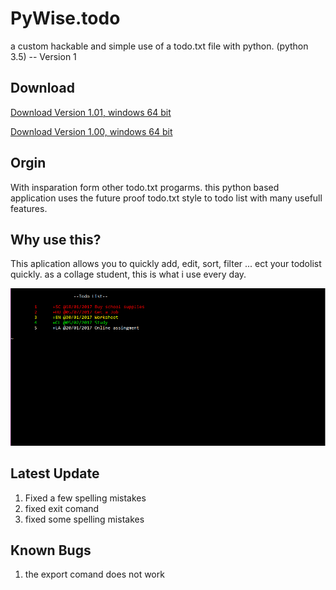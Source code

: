 # PyWise.todo
a custom hackable and simple use of a todo.txt file with python. (python 3.5) -- Version 1

## Download

[Download Version 1.01, windows 64 bit](https://www.dropbox.com/sh/e54cz16eoc929ay/AABYhia_C8_JvjCskFNTZVw4a?dl=1)

[Download Version 1.00, windows 64 bit](https://www.dropbox.com/sh/7gh6vk913mg5wrm/AABX0S_gpZB8clUu2yQukwL6a?dl=1)

## Orgin
With insparation form other todo.txt progarms. this python based application uses the future proof todo.txt style to todo list with many usefull features. 

## Why use this?
This aplication allows you to quickly add, edit, sort, filter ... ect your todolist quickly. as a collage student, this is what i use every day. 

![alt tag](https://github.com/samuellando/PyWise.todo/blob/master/Capture.PNG)

## Latest Update
1. Fixed a few spelling mistakes
2. fixed exit comand
3. fixed some spelling mistakes

## Known Bugs
1. the export comand does not work
